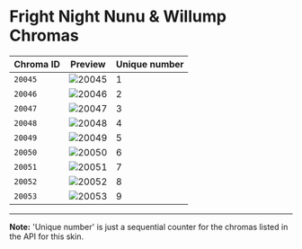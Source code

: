 # Fright Night Nunu & Willump Chromas

| Chroma ID | Preview | Unique number |
|---|---|---|
| `20045` | ![20045](https://raw.communitydragon.org/latest/plugins/rcp-be-lol-game-data/global/default/v1/champion-chroma-images/20/20045.png) | 1 |
| `20046` | ![20046](https://raw.communitydragon.org/latest/plugins/rcp-be-lol-game-data/global/default/v1/champion-chroma-images/20/20046.png) | 2 |
| `20047` | ![20047](https://raw.communitydragon.org/latest/plugins/rcp-be-lol-game-data/global/default/v1/champion-chroma-images/20/20047.png) | 3 |
| `20048` | ![20048](https://raw.communitydragon.org/latest/plugins/rcp-be-lol-game-data/global/default/v1/champion-chroma-images/20/20048.png) | 4 |
| `20049` | ![20049](https://raw.communitydragon.org/latest/plugins/rcp-be-lol-game-data/global/default/v1/champion-chroma-images/20/20049.png) | 5 |
| `20050` | ![20050](https://raw.communitydragon.org/latest/plugins/rcp-be-lol-game-data/global/default/v1/champion-chroma-images/20/20050.png) | 6 |
| `20051` | ![20051](https://raw.communitydragon.org/latest/plugins/rcp-be-lol-game-data/global/default/v1/champion-chroma-images/20/20051.png) | 7 |
| `20052` | ![20052](https://raw.communitydragon.org/latest/plugins/rcp-be-lol-game-data/global/default/v1/champion-chroma-images/20/20052.png) | 8 |
| `20053` | ![20053](https://raw.communitydragon.org/latest/plugins/rcp-be-lol-game-data/global/default/v1/champion-chroma-images/20/20053.png) | 9 |

---

**Note:** 'Unique number' is just a sequential counter for the chromas listed in the API for this skin.
